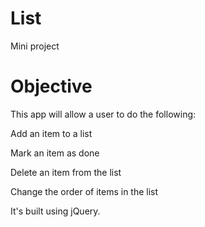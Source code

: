 # List
Mini project

# Objective
This app will allow a user to do the following:

Add an item to a list

Mark an item as done

Delete an item from the list

Change the order of items in the list

It's built using jQuery.
